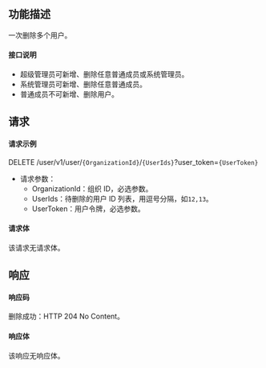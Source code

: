 ## 功能描述

一次删除多个用户。

#### 接口说明

- 超级管理员可新增、删除任意普通成员或系统管理员。
- 系统管理员可新增、删除任意普通成员。
- 普通成员不可新增、删除用户。

## 请求

#### 请求示例

DELETE /user/v1/user/`{OrganizationId}`/`{UserIds}`?user_token=`{UserToken}`

- 请求参数：
  - OrganizationId：组织 ID，必选参数。
  - UserIds：待删除的用户 ID 列表，用逗号分隔，如`12,13`。
  - UserToken：用户令牌，必选参数。
  
#### 请求体

该请求无请求体。

## 响应

#### 响应码

删除成功：HTTP 204 No Content。

#### 响应体

该响应无响应体。
